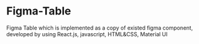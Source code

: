 # Figma-Table
Figma Table which is implemented as a copy of existed figma component,  developed by using React.js, javascript, HTML&CSS, Material UI
